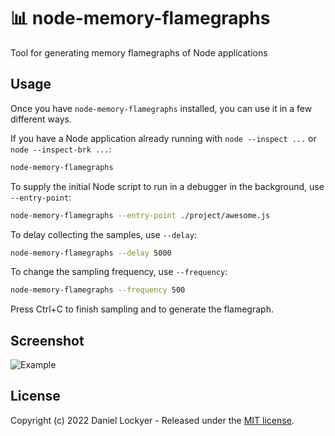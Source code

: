 # 📊 node-memory-flamegraphs

Tool for generating memory flamegraphs of Node applications

## Usage

Once you have `node-memory-flamegraphs` installed, you can use it in a few different ways.

If you have a Node application already running with `node --inspect ...` or `node --inspect-brk ...`:

```bash
node-memory-flamegraphs
```

To supply the initial Node script to run in a debugger in the background, use `--entry-point`:

```bash
node-memory-flamegraphs --entry-point ./project/awesome.js
```

To delay collecting the samples, use `--delay`:

```bash
node-memory-flamegraphs --delay 5000
```

To change the sampling frequency, use `--frequency`:

```bash
node-memory-flamegraphs --frequency 500
```

Press Ctrl+C to finish sampling and to generate the flamegraph.

## Screenshot

![Example](https://user-images.githubusercontent.com/964245/158569136-432f0235-aec1-49b6-ac5a-cefe0b40bd20.svg)

## License

Copyright (c) 2022 Daniel Lockyer - Released under the [MIT license](LICENSE).
